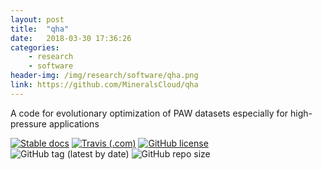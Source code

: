 ```yaml
---
layout: post
title:  "qha"
date:   2018-03-30 17:36:26
categories: 
    - research
    - software
header-img: /img/research/software/qha.png
link: https://github.com/MineralsCloud/qha
---
```


A code for evolutionary optimization of PAW datasets especially for high-pressure applications

<p>
<a href="https://mineralscloud.github.io/qha/"><img src="https://img.shields.io/badge/docs-stable-blue.svg" alt="Stable docs" referrerpolicy="no-referrer"></a>
<a href="https://travis-ci.com/MineralsCloud/qha"><img alt="Travis (.com)" src="https://img.shields.io/travis/com/MineralsCloud/qha.svg"></a>
<a href="https://github.com/MineralsCloud/qha/blob/master/LICENSE.txt"><img alt="GitHub license" src="https://img.shields.io/github/license/MineralsCloud/qha.svg"></a>
<img alt="GitHub tag (latest by date)" src="https://img.shields.io/github/tag-date/MineralsCloud/qha.svg">
<img alt="GitHub repo size" src="https://img.shields.io/github/repo-size/MineralsCloud/qha.svg">
                </p>
